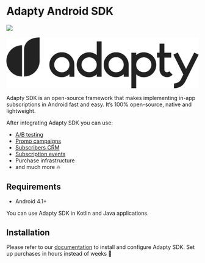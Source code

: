 # Adapty Android SDK

[![](https://jitpack.io/v/adaptyteam/AdaptySDK-Android.svg)](https://jitpack.io/#adaptyteam/AdaptySDK-Android)

![Adapty: CRM for mobile apps with subscriptions](/adapty.png)

Adapty SDK is an open-source framework that makes implementing in-app subscriptions in Android fast and easy. It’s 100% open-source, native and lightweight.

After integrating Adapty SDK you can use:

- [A/B testing](https://docs.adapty.io/purchase-infrastructure/ab-tests)
- [Promo campaigns](https://docs.adapty.io/profiles-and-promo-campaigns/promo-campaigns)
- [Subscribers CRM](https://docs.adapty.io/profiles-and-promo-campaigns/profiles)
- [Subscription events](https://docs.adapty.io/analytics/integrations)
- Purchase infrastructure
- and much more :fire:

## Requirements
- Android 4.1+

You can use Adapty SDK in Kotlin and Java applications.

## Installation
Please refer to our [documentation](https://docs.adapty.io/sdk/integrating-adapty-sdk/android-sdk-intro/android-sdk-installation) to install and configure Adapty SDK. Set up purchases in hours instead of weeks :rocket:
